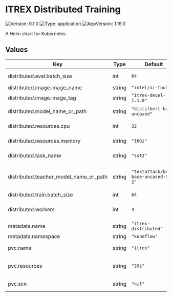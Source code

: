 # ITREX Distributed Training

![Version: 0.1.0](https://img.shields.io/badge/Version-0.1.0-informational?style=flat-square) ![Type: application](https://img.shields.io/badge/Type-application-informational?style=flat-square) ![AppVersion: 1.16.0](https://img.shields.io/badge/AppVersion-1.16.0-informational?style=flat-square)

A Helm chart for Kubernetes

## Values

| Key | Type | Default | Description |
|-----|------|---------|-------------|
| distributed.eval.batch_size | int | `64` | Evaluation Batch Size |
| distributed.image.image_name | string | `"intel/ai-tools"` |  |
| distributed.image.image_tag | string | `"itrex-devel-1.1.0"` |  |
| distributed.model_name_or_path | string | `"distilbert-base-uncased"` | Name of Model to Train |
| distributed.resources.cpu | int | `32` | Number of CPUs per Pod |
| distributed.resources.memory | string | `"16Gi"` | Amount of Memory per Pod |
| distributed.task_name | string | `"sst2"` | Name of ITREX Task |
| distributed.teacher_model_name_or_path | string | `"textattack/bert-base-uncased-SST-2"` | Name of Huggingface Model to Train off of |
| distributed.train.batch_size | int | `64` | Training Batch Size |
| distributed.workers | int | `4` | Number of Workers (World Size) |
| metadata.name | string | `"itrex-distributed"` |  |
| metadata.namespace | string | `"kubeflow"` |  |
| pvc.name | string | `"itrex"` | Name of PVC for Output Directory |
| pvc.resources | string | `"2Gi"` | Amount of Storage for Output Directory |
| pvc.scn | string | `"nil"` | StorageClassName of PVC |
